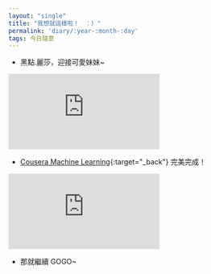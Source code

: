 ```yaml
---
layout: "single"
title: "我想就這樣啦！　：）"
permalink: 'diary/:year-:month-:day'
tags: 今日隨意
---
```


- 黑點.麗莎，迎接可愛妹妹~ 

<iframe src="https://www.youtube.com/embed/OKO2UVZUlzo" frameborder="0" allow="accelerometer; autoplay; encrypted-media; gyroscope; picture-in-picture" allowfullscreen></iframe>

- [Cousera Machine Learning](https://www.coursera.org/account/accomplishments/verify/PDEWSG5VVJ8F){:target="_back"} 完美完成！

<iframe src="https://www.youtube.com/embed/j2nGxw8sKYU" frameborder="0" allow="accelerometer; autoplay; encrypted-media; gyroscope; picture-in-picture" allowfullscreen></iframe>

- 那就繼續 GOGO~